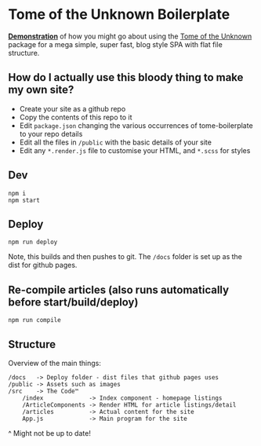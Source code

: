 # Tome of the Unknown Boilerplate

[**Demonstration**](https://entozoon.github.io/tome-boilerplate/) of how you might go about using the [Tome of the Unknown](https://entozoon.github.io/tome-of-the-unknown) package for a mega simple, super fast, blog style SPA with flat file structure.

## How do I actually use this bloody thing to make my own site?

* Create your site as a github repo
* Copy the contents of this repo to it
* Edit `package.json` changing the various occurrences of tome-boilerplate to your repo details
* Edit all the files in `/public` with the basic details of your site
* Edit any `*.render.js` file to customise your HTML, and `*.scss` for styles

## Dev

    npm i
    npm start

## Deploy

    npm run deploy

Note, this builds and then pushes to git. The `/docs` folder is set up as the dist for github pages.

## Re-compile articles (also runs automatically before start/build/deploy)

    npm run compile

## Structure

Overview of the main things:

    /docs   -> Deploy folder - dist files that github pages uses
    /public -> Assets such as images
    /src    -> The Code™
        /index             -> Index component - homepage listings
        /ArticleComponents -> Render HTML for article listings/detail
        /articles          -> Actual content for the site
        App.js             -> Main program for the site

^ Might not be up to date!
